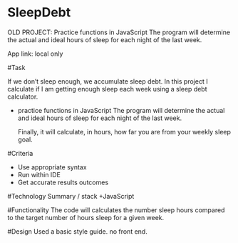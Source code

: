 # SleepDebt
OLD PROJECT: Practice functions in JavaScript The program will determine the actual and ideal hours of sleep for each night of the last week.

App link: local only

#Task

If we don’t sleep enough, we accumulate sleep debt. In this project I calculate if I am getting enough sleep each week using a sleep debt calculator.
+ practice functions in JavaScript
    The program will determine the actual and ideal hours of sleep for each night of the last week.

    Finally, it will calculate, in hours, how far you are from your weekly sleep goal.

#Criteria
+ Use appropriate syntax
+ Run within IDE
+ Get accurate results outcomes

#Technology Summary / stack
+JavaScript

#Functionality
The code will calculates the number sleep hours compared to the target number of hours sleep for a given week.

#Design
Used a basic style guide. no front end.
